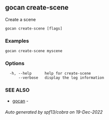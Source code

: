 ## gocan create-scene

Create a scene

```
gocan create-scene [flags]
```

### Examples

```
gocan create-scene myscene
```

### Options

```
  -h, --help      help for create-scene
      --verbose   display the log information
```

### SEE ALSO

* [gocan](gocan.md)	 - 

###### Auto generated by spf13/cobra on 19-Dec-2022
